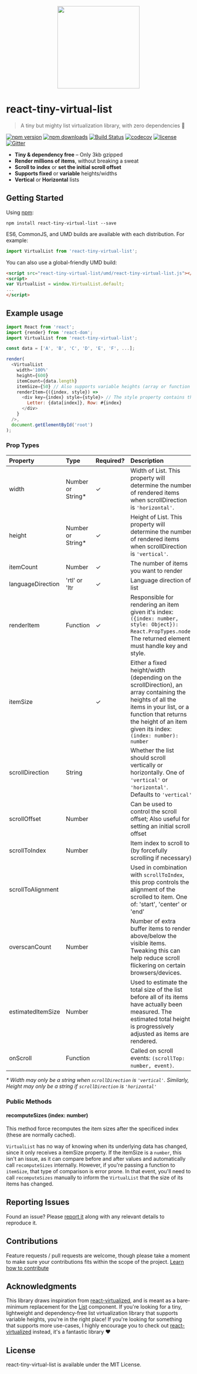 <div align="center" style="margin-bottom: 30px;">
<img src="https://cloud.githubusercontent.com/assets/1416436/23387281/9a628ec4-fd29-11e6-9a1a-09f755c21a14.png" width="224"/>
</div>

# react-tiny-virtual-list
> A tiny but mighty list virtualization library, with zero dependencies 💪

[![npm version](https://img.shields.io/npm/v/react-tiny-virtual-list.svg)](https://www.npmjs.com/package/react-tiny-virtual-list)
[![npm downloads](https://img.shields.io/npm/dm/react-tiny-virtual-list.svg)](https://www.npmjs.com/package/react-tiny-virtual-list)
[![Build Status](https://travis-ci.org/clauderic/react-tiny-virtual-list.svg?branch=master)](https://travis-ci.org/clauderic/react-tiny-virtual-list)
[![codecov](https://codecov.io/gh/clauderic/react-tiny-virtual-list/branch/master/graph/badge.svg)](https://codecov.io/gh/clauderic/react-tiny-virtual-list)
[![license](https://img.shields.io/github/license/mashape/apistatus.svg?maxAge=2592000)](https://github.com/clauderic/react-tiny-virtual-list/blob/master/LICENSE)
[![Gitter](https://badges.gitter.im/clauderic/react-tiny-virtual-list.svg)](https://gitter.im/clauderic/react-tiny-virtual-list)

* **Tiny & dependency free** – Only 3kb gzipped
* **Render millions of items**, without breaking a sweat
* **Scroll to index** or **set the initial scroll offset**
* **Supports fixed** or **variable** heights/widths
* **Vertical** or **Horizontal** lists

Getting Started
---------------

Using [npm](https://www.npmjs.com/):
```
npm install react-tiny-virtual-list --save
```

ES6, CommonJS, and UMD builds are available with each distribution. For example:
```js
import VirtualList from 'react-tiny-virtual-list';
```

You can also use a global-friendly UMD build:
```html
<script src="react-tiny-virtual-list/umd/react-tiny-virtual-list.js"></script>
<script>
var VirtualList = window.VirtualList.default;
...
</script>
```

Example usage
-------------

```js
import React from 'react';
import {render} from 'react-dom';
import VirtualList from 'react-tiny-virtual-list';

const data = ['A', 'B', 'C', 'D', 'E', 'F', ...];

render(
  <VirtualList
    width='100%'
    height={600}
    itemCount={data.length}
    itemSize={50} // Also supports variable heights (array or function getter)
    renderItem={({index, style}) =>
      <div key={index} style={style}> // The style property contains the item's absolute position
        Letter: {data[index]}, Row: #{index}
      </div>
    }
  />,
  document.getElementById('root')
);
```

### Prop Types
| Property          | Type              | Required? | Description                                                                                                                                                                                                                |
|:------------------|:------------------|:----------|:---------------------------------------------------------------------------------------------------------------------------------------------------------------------------------------------------------------------------|
| width             | Number or String* | ✓         | Width of List. This property will determine the number of rendered items when scrollDirection is `'horizontal'`.                                                                                                           |
| height            | Number or String* | ✓         | Height of List. This property will determine the number of rendered items when scrollDirection is `'vertical'`.                                                                                                            |
| itemCount         | Number            | ✓         | The number of items you want to render                                                         
| languageDirection | 'rtl' or 'ltr        | ✓         | Language direction of list                                                                                                              |
| renderItem        | Function          | ✓         | Responsible for rendering an item given it's index: `({index: number, style: Object}): React.PropTypes.node`. The returned element must handle key and style.                                                              |
| itemSize          |                   | ✓         | Either a fixed height/width (depending on the scrollDirection), an array containing the heights of all the items in your list, or a function that returns the height of an item given its index: `(index: number): number` |
| scrollDirection   | String            |           | Whether the list should scroll vertically or horizontally. One of `'vertical'` or `'horizontal'`. Defaults to `'vertical'`                                                                                                 |
| scrollOffset      | Number            |           | Can be used to control the scroll offset; Also useful for setting an initial scroll offset                                                                                                                                 |
| scrollToIndex     | Number            |           | Item index to scroll to (by forcefully scrolling if necessary)                                                                                                                                                             |
| scrollToAlignment |                   |           | Used in combination with `scrollToIndex`, this prop controls the alignment of the scrolled to item. One of: 'start', 'center' or 'end'                                                                                     |
| overscanCount     | Number            |           | Number of extra buffer items to render above/below the visible items. Tweaking this can help reduce scroll flickering on certain browsers/devices.                                                                         |
| estimatedItemSize | Number            |           | Used to estimate the total size of the list before all of its items have actually been measured. The estimated total height is progressively adjusted as items are rendered.                                               |
| onScroll          | Function          |           | Called on scroll events: `(scrollTop: number, event)`.                                                                                                                                                                     |

*\* Width may only be a string when `scrollDirection` is `'vertical'`. Similarly, Height may only be a string if `scrollDirection` is `'horizontal'`*

### Public Methods

#### recomputeSizes (index: number)
This method force recomputes the item sizes after the specificed index (these are normally cached).

`VirtualList` has no way of knowing when its underlying data has changed, since it only receives a itemSize property. If the itemSize is a `number`, this isn't an issue, as it can compare before and after values and automatically call `recomputeSizes` internally.
 However, if you're passing a function to `itemSize`, that type of comparison is error prone. In that event, you'll need to call `recomputeSizes` manually to inform the `VirtualList` that the size of its items has changed.

## Reporting Issues
Found an issue? Please [report it](https://github.com/clauderic/react-tiny-virtual-list/issues) along with any relevant details to reproduce it.

## Contributions
Feature requests / pull requests are welcome, though please take a moment to make sure your contributions fits within the scope of the project. [Learn how to contribute](https://github.com/clauderic/react-tiny-virtual-list/blob/master/CONTRIBUTING.md)

## Acknowledgments
This library draws inspiration from [react-virtualized](https://github.com/bvaughn/react-virtualized), and is meant as a bare-minimum replacement for the [List](https://github.com/bvaughn/react-virtualized/blob/master/docs/List.md) component. If you're looking for a tiny, lightweight and dependency-free list virtualization library that supports variable heights, you're in the right place! If you're looking for something that supports more use-cases, I highly encourage you to check out [react-virtualized](https://github.com/bvaughn/react-virtualized) instead, it's a fantastic library ❤️

## License
react-tiny-virtual-list is available under the MIT License.
